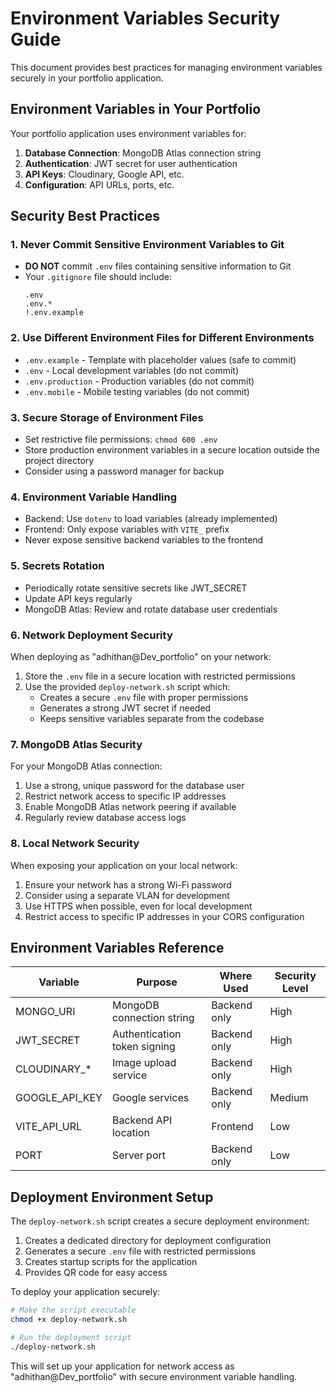# Environment Variables Security Guide

This document provides best practices for managing environment variables securely in your portfolio application.

## Environment Variables in Your Portfolio

Your portfolio application uses environment variables for:

1. **Database Connection**: MongoDB Atlas connection string
2. **Authentication**: JWT secret for user authentication
3. **API Keys**: Cloudinary, Google API, etc.
4. **Configuration**: API URLs, ports, etc.

## Security Best Practices

### 1. Never Commit Sensitive Environment Variables to Git

- **DO NOT** commit `.env` files containing sensitive information to Git
- Your `.gitignore` file should include:
  ```
  .env
  .env.*
  !.env.example
  ```

### 2. Use Different Environment Files for Different Environments

- `.env.example` - Template with placeholder values (safe to commit)
- `.env` - Local development variables (do not commit)
- `.env.production` - Production variables (do not commit)
- `.env.mobile` - Mobile testing variables (do not commit)

### 3. Secure Storage of Environment Files

- Set restrictive file permissions: `chmod 600 .env`
- Store production environment variables in a secure location outside the project directory
- Consider using a password manager for backup

### 4. Environment Variable Handling

- Backend: Use `dotenv` to load variables (already implemented)
- Frontend: Only expose variables with `VITE_` prefix
- Never expose sensitive backend variables to the frontend

### 5. Secrets Rotation

- Periodically rotate sensitive secrets like JWT_SECRET
- Update API keys regularly
- MongoDB Atlas: Review and rotate database user credentials

### 6. Network Deployment Security

When deploying as "adhithan@Dev_portfolio" on your network:

1. Store the `.env` file in a secure location with restricted permissions
2. Use the provided `deploy-network.sh` script which:
   - Creates a secure `.env` file with proper permissions
   - Generates a strong JWT secret if needed
   - Keeps sensitive variables separate from the codebase

### 7. MongoDB Atlas Security

For your MongoDB Atlas connection:

1. Use a strong, unique password for the database user
2. Restrict network access to specific IP addresses
3. Enable MongoDB Atlas network peering if available
4. Regularly review database access logs

### 8. Local Network Security

When exposing your application on your local network:

1. Ensure your network has a strong Wi-Fi password
2. Consider using a separate VLAN for development
3. Use HTTPS when possible, even for local development
4. Restrict access to specific IP addresses in your CORS configuration

## Environment Variables Reference

| Variable | Purpose | Where Used | Security Level |
|----------|---------|------------|---------------|
| MONGO_URI | MongoDB connection string | Backend only | High |
| JWT_SECRET | Authentication token signing | Backend only | High |
| CLOUDINARY_* | Image upload service | Backend only | High |
| GOOGLE_API_KEY | Google services | Backend only | Medium |
| VITE_API_URL | Backend API location | Frontend | Low |
| PORT | Server port | Backend only | Low |

## Deployment Environment Setup

The `deploy-network.sh` script creates a secure deployment environment:

1. Creates a dedicated directory for deployment configuration
2. Generates a secure `.env` file with restricted permissions
3. Creates startup scripts for the application
4. Provides QR code for easy access

To deploy your application securely:

```bash
# Make the script executable
chmod +x deploy-network.sh

# Run the deployment script
./deploy-network.sh
```

This will set up your application for network access as "adhithan@Dev_portfolio" with secure environment variable handling.

